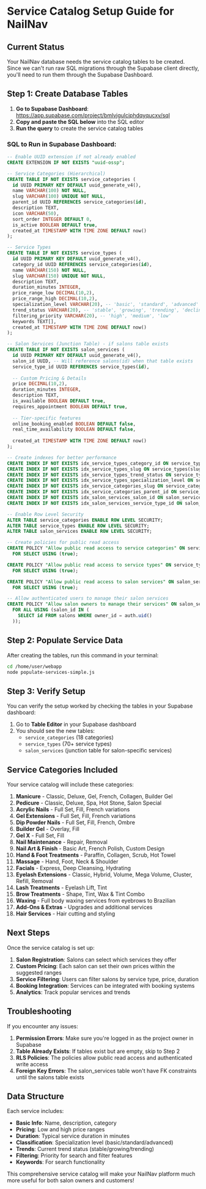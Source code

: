 # Service Catalog Setup Guide for NailNav

## Current Status
Your NailNav database needs the service catalog tables to be created. Since we can't run raw SQL migrations through the Supabase client directly, you'll need to run them through the Supabase Dashboard.

## Step 1: Create Database Tables

1. **Go to Supabase Dashboard**: https://app.supabase.com/project/bmlvjgulciphdqyqucxv/sql
2. **Copy and paste the SQL below** into the SQL editor
3. **Run the query** to create the service catalog tables

### SQL to Run in Supabase Dashboard:

```sql
-- Enable UUID extension if not already enabled
CREATE EXTENSION IF NOT EXISTS "uuid-ossp";

-- Service Categories (Hierarchical)
CREATE TABLE IF NOT EXISTS service_categories (
  id UUID PRIMARY KEY DEFAULT uuid_generate_v4(),
  name VARCHAR(100) NOT NULL,
  slug VARCHAR(100) UNIQUE NOT NULL,
  parent_id UUID REFERENCES service_categories(id),
  description TEXT,
  icon VARCHAR(50),
  sort_order INTEGER DEFAULT 0,
  is_active BOOLEAN DEFAULT true,
  created_at TIMESTAMP WITH TIME ZONE DEFAULT now()
);

-- Service Types
CREATE TABLE IF NOT EXISTS service_types (
  id UUID PRIMARY KEY DEFAULT uuid_generate_v4(),
  category_id UUID REFERENCES service_categories(id),
  name VARCHAR(150) NOT NULL,
  slug VARCHAR(150) UNIQUE NOT NULL,
  description TEXT,
  duration_minutes INTEGER,
  price_range_low DECIMAL(10,2),
  price_range_high DECIMAL(10,2),
  specialization_level VARCHAR(20), -- 'basic', 'standard', 'advanced'
  trend_status VARCHAR(20), -- 'stable', 'growing', 'trending', 'declining'
  filtering_priority VARCHAR(20), -- 'high', 'medium', 'low'
  keywords TEXT[],
  created_at TIMESTAMP WITH TIME ZONE DEFAULT now()
);

-- Salon Services (Junction Table) - if salons table exists
CREATE TABLE IF NOT EXISTS salon_services (
  id UUID PRIMARY KEY DEFAULT uuid_generate_v4(),
  salon_id UUID, -- Will reference salons(id) when that table exists
  service_type_id UUID REFERENCES service_types(id),
  
  -- Custom Pricing & Details
  price DECIMAL(10,2),
  duration_minutes INTEGER,
  description TEXT,
  is_available BOOLEAN DEFAULT true,
  requires_appointment BOOLEAN DEFAULT true,
  
  -- Tier-specific features
  online_booking_enabled BOOLEAN DEFAULT false,
  real_time_availability BOOLEAN DEFAULT false,
  
  created_at TIMESTAMP WITH TIME ZONE DEFAULT now()
);

-- Create indexes for better performance
CREATE INDEX IF NOT EXISTS idx_service_types_category_id ON service_types(category_id);
CREATE INDEX IF NOT EXISTS idx_service_types_slug ON service_types(slug);
CREATE INDEX IF NOT EXISTS idx_service_types_trend_status ON service_types(trend_status);
CREATE INDEX IF NOT EXISTS idx_service_types_specialization_level ON service_types(specialization_level);
CREATE INDEX IF NOT EXISTS idx_service_categories_slug ON service_categories(slug);
CREATE INDEX IF NOT EXISTS idx_service_categories_parent_id ON service_categories(parent_id);
CREATE INDEX IF NOT EXISTS idx_salon_services_salon_id ON salon_services(salon_id);
CREATE INDEX IF NOT EXISTS idx_salon_services_service_type_id ON salon_services(service_type_id);

-- Enable Row Level Security
ALTER TABLE service_categories ENABLE ROW LEVEL SECURITY;
ALTER TABLE service_types ENABLE ROW LEVEL SECURITY;
ALTER TABLE salon_services ENABLE ROW LEVEL SECURITY;

-- Create policies for public read access
CREATE POLICY "Allow public read access to service categories" ON service_categories
  FOR SELECT USING (true);

CREATE POLICY "Allow public read access to service types" ON service_types
  FOR SELECT USING (true);

CREATE POLICY "Allow public read access to salon services" ON salon_services
  FOR SELECT USING (true);

-- Allow authenticated users to manage their salon services
CREATE POLICY "Allow salon owners to manage their services" ON salon_services
  FOR ALL USING (salon_id IN (
    SELECT id FROM salons WHERE owner_id = auth.uid()
  ));
```

## Step 2: Populate Service Data

After creating the tables, run this command in your terminal:

```bash
cd /home/user/webapp
node populate-services-simple.js
```

## Step 3: Verify Setup

You can verify the setup worked by checking the tables in your Supabase dashboard:

1. Go to **Table Editor** in your Supabase dashboard
2. You should see the new tables:
   - `service_categories` (18 categories)
   - `service_types` (70+ service types)
   - `salon_services` (junction table for salon-specific services)

## Service Categories Included

Your service catalog will include these categories:

1. **Manicure** - Classic, Deluxe, Gel, French, Collagen, Builder Gel
2. **Pedicure** - Classic, Deluxe, Spa, Hot Stone, Salon Special
3. **Acrylic Nails** - Full Set, Fill, French variations
4. **Gel Extensions** - Full Set, Fill, French variations  
5. **Dip Powder Nails** - Full Set, Fill, French, Ombre
6. **Builder Gel** - Overlay, Fill
7. **Gel X** - Full Set, Fill
8. **Nail Maintenance** - Repair, Removal
9. **Nail Art & Finish** - Basic Art, French Polish, Custom Design
10. **Hand & Foot Treatments** - Paraffin, Collagen, Scrub, Hot Towel
11. **Massage** - Hand, Foot, Neck & Shoulder
12. **Facials** - Express, Deep Cleansing, Hydrating
13. **Eyelash Extensions** - Classic, Hybrid, Volume, Mega Volume, Cluster, Refill, Removal
14. **Lash Treatments** - Eyelash Lift, Tint
15. **Brow Treatments** - Shape, Tint, Wax & Tint Combo
16. **Waxing** - Full body waxing services from eyebrows to Brazilian
17. **Add-Ons & Extras** - Upgrades and additional services
18. **Hair Services** - Hair cutting and styling

## Next Steps

Once the service catalog is set up:

1. **Salon Registration**: Salons can select which services they offer
2. **Custom Pricing**: Each salon can set their own prices within the suggested ranges
3. **Service Filtering**: Users can filter salons by service type, price, duration
4. **Booking Integration**: Services can be integrated with booking systems
5. **Analytics**: Track popular services and trends

## Troubleshooting

If you encounter any issues:

1. **Permission Errors**: Make sure you're logged in as the project owner in Supabase
2. **Table Already Exists**: If tables exist but are empty, skip to Step 2
3. **RLS Policies**: The policies allow public read access and authenticated write access
4. **Foreign Key Errors**: The salon_services table won't have FK constraints until the salons table exists

## Data Structure

Each service includes:
- **Basic Info**: Name, description, category
- **Pricing**: Low and high price ranges
- **Duration**: Typical service duration in minutes
- **Classification**: Specialization level (basic/standard/advanced)
- **Trends**: Current trend status (stable/growing/trending)
- **Filtering**: Priority for search and filter features
- **Keywords**: For search functionality

This comprehensive service catalog will make your NailNav platform much more useful for both salon owners and customers!
